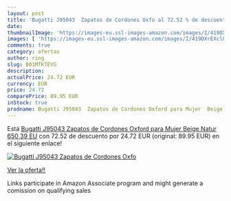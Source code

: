 ```yaml
---
layout: post
title: 'Bugatti J95043  Zapatos de Cordones Oxfo al 72.52 % de descuento'
date: 
thumbnailImage: 'https://images-eu.ssl-images-amazon.com/images/I/419OXrEXclL._SL200_.jpg'
images: [ 'https://images-eu.ssl-images-amazon.com/images/I/419OXrEXclL._SL200_.jpg' ]
comments: true
category: ofertas
author: ring
slug: B01MTKTEVG
description:
actualPrice: 24.72 EUR
currency: EUR
price: 24.72
comparePrice: 89.95 EUR
inStock: true
prodname: Bugatti J95043  Zapatos de Cordones Oxford para Mujer  Beige  Natur 650   39 EU
---
```


Está [Bugatti J95043  Zapatos de Cordones Oxford para Mujer  Beige  Natur 650   39 EU](https://www.amazon.es/dp/B01MTKTEVG/?tag=tolees-21) con 72.52 de descuento por 24.72 EUR (original: 89.95 EUR) en el siguiente enlace!

[![Bugatti J95043  Zapatos de Cordones Oxfo](https://images-eu.ssl-images-amazon.com/images/I/419OXrEXclL._SL200_.jpg)](https://www.amazon.es/dp/B01MTKTEVG/?tag=tolees-21)

[Ver la oferta!!](https://www.amazon.es/dp/B01MTKTEVG/?tag=tolees-21)

Links participate in Amazon Associate program and might generate a comission on qualifying sales


